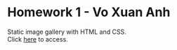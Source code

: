 # Homework 1 - Vo Xuan Anh
Static image gallery with HTML and CSS.<br>
Click [here](https://wad-itmo-vnit.github.io/hw1-VoXuanAnh/) to access.
